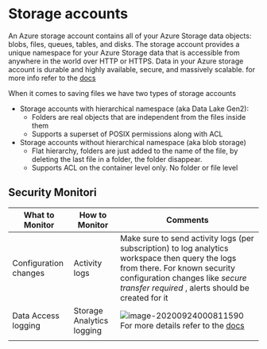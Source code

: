 # Storage accounts

An Azure storage account contains all of your Azure Storage data objects: blobs, files, queues, tables, and disks. The storage account provides a unique namespace for your Azure Storage data that is accessible from anywhere in the world over HTTP or HTTPS. Data in your Azure storage account is durable and highly available, secure, and massively scalable. for more info refer to the [docs](https://docs.microsoft.com/en-us/azure/storage/common/storage-account-overview) 

When it comes to saving files we have two types of storage accounts

- Storage accounts with hierarchical namespace (aka Data Lake Gen2):
  - Folders are real objects that are independent from the files inside them 
  - Supports a superset of POSIX permissions along with ACL
- Storage accounts without hierarchical namespace (aka blob storage)
  - Flat hierarchy, folders are just added to the name of the file, by deleting the last file in a folder, the folder disappear. 
  - Supports ACL on the container level only. No folder or file level



## Security Monitori

| What to Monitor       | How to Monitor            | Comments                                                     |
| --------------------- | ------------------------- | ------------------------------------------------------------ |
| Configuration changes | Activity logs             | Make sure to send activity logs (per subscription) to log analytics workspace then query the logs from there. For known security configuration changes like *secure transfer required* , alerts should be created for it |
| Data Access logging   | Storage Analytics logging | ![image-20200924000811590](C:\Users\mosharaf\source\repos\Azure-Data-Services-Operations\monitoring\assets\images\image-20200924000811590.png) <br /> For more details refer to the [docs](https://docs.microsoft.com/en-us/azure/storage/common/storage-analytics-logging?tabs=dotnet) |
|                       |                           |                                                              |

